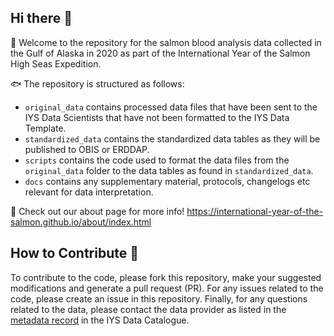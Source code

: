 ## Hi there 👋

🙋 Welcome to the repository for the salmon blood analysis data collected in the Gulf of Alaska in 2020 as part of the International Year of the Salmon High Seas Expedition.

🐟 The repository is structured as follows: 
  * `original_data` contains processed data files that have been sent to the IYS Data Scientists that have not been formatted to the IYS Data Template.
  * `standardized_data` contains the standardized data tables as they will be published to OBIS or ERDDAP. 
  * `scripts` contains the code used to format the data files from the `original_data` folder to the data tables as found in `standardized_data`.
  * `docs` contains any supplementary material, protocols, changelogs etc relevant for data interpretation.

🦐 Check out our about page for more info! https://international-year-of-the-salmon.github.io/about/index.html

## How to Contribute 🚢 

To contribute to the code, please fork this repository, make your suggested modifications and generate a pull request (PR). For any issues related to the code, please create an issue in this repository. Finally, for any questions related to the data, please contact the data provider as listed in the [metadata record](https://iys.hakai.org/dataset/ca-cioos_02784c0c-72f7-4887-b1d0-d1fb6dacbcb4) in the IYS Data Catalogue.
